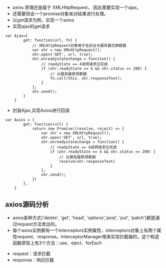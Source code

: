 * axios 原理还是属于 XMLHttpRequest， 因此需要实现一个ajax。
* 还需要但会一个promise对象来对结果进行处理。
* 以get请求为例，实现一个axios
* 实现ajax的get请求
```
var Ajax={
        get: function(url, fn) {
            // XMLHttpRequest对象用于在后台与服务器交换数据
            var xhr = new XMLHttpRequest();
            xhr.open('GET', url, true);
            xhr.onreadystatechange = function() {
                // readyState == 4说明请求已完成
                if (xhr.readyState == 4 && xhr.status == 200) {
                    // 从服务器获得数据
                    fn.call(this, xhr.responseText);
                }
            };
            xhr.send();
        }
    }
```
* 封装Ajax,实现Axios进行回调
```
var Axios = {
        get: function(url) {
            return new Promise((resolve, reject) => {
                var xhr = new XMLHttpRequest();
                xhr.open('GET', url, true);
                xhr.onreadystatechange = function() {
                    // readyState == 4说明请求已完成
                    if (xhr.readyState == 4 && xhr.status == 200) {
                        // 从服务器获得数据
                        resolve(xhr.responseText)
                    }
                };
                xhr.send();
            })
        },
    }
```
## axios源码分析
* axios各种方式('delete', 'get', 'head', 'options','post', 'put', 'patch')都是通过request方法发出的。
* 每个axios实例都有一个interceptors实例属性，interceptors对象上有两个属性request、response。InterceptorManager用来实现拦截器的，这个构造函数原型上有3个方法：use、eject、forEach
- request：请求拦截
- response：响应拦截
